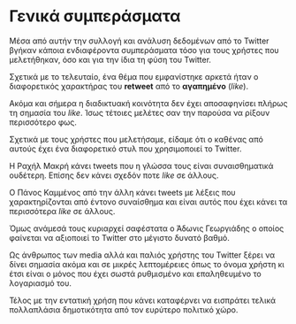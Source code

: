 # Γενικά συμπεράσματα

Μέσα από αυτήν την συλλογή και ανάλυση δεδομένων από το Twitter βγήκαν κάποια
ενδιαφέροντα συμπεράσματα τόσο για τους χρήστες που μελετήθηκαν, όσο και για
την ίδια τη φύση του Twitter.

Σχετικά με το τελευταίο, ένα θέμα που εμφανίστηκε αρκετά ήταν ο διαφορετικός
χαρακτήρας του **retweet** από το **αγαπημένο** (*like*).

Ακόμα και σήμερα η διαδικτυακή κοινότητα δεν έχει αποσαφηνίσει πλήρως τη σημασία
του *like*. Ίσως τέτοιες μελέτες σαν την παρούσα να ρίξουν περισσότερο φως.

Σχετικά με τους χρήστες που μελετήσαμε, είδαμε ότι ο καθένας από αυτούς έχει
ένα διαφορετικό στυλ που χρησιμοποιεί το Twitter.

Η Ραχήλ Μακρή κάνει tweets που η γλώσσα τους είναι συναισθηματικά ουδέτερη.
Επίσης δεν κάνει σχεδόν ποτε *like* σε άλλους.

Ο Πάνος Καμμένος από την άλλη κάνει tweets με λέξεις που χαρακτηρίζονται από
έντονο συναίσθημα και είναι αυτός που έχει κάνει τα περισσότερα *like* σε άλλους.

Όμως ανάμεσά τους κυριαρχεί σαφέστατα ο Άδωνις Γεωργιάδης ο οποίος φαίνεται
να αξιοποιεί το Twitter στο μέγιστο δυνατό βαθμό. 

Ως άνθρωπος των media αλλά και παλιός χρήστης του Twitter ξέρει να δίνει σημασία
ακόμα και σε μικρές λεπτομέρειες όπως το όνομα χρήστη κι έτσι είναι ο μόνος που έχει
σωστά ρυθμισμένο και επαληθευμένο το λογαριασμό του.

Τέλος με την εντατική χρήση που κάνει καταφέρνει να εισπράτει τελικά πολλαπλάσια 
δημοτικότητα από τον ευρύτερο πολιτικό χώρο.

